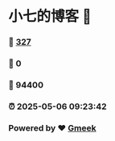# 小七的博客 :link:  
### :page_facing_up: [327](/tag.html) 
### :speech_balloon: 0 
### :hibiscus: 94400 
### :alarm_clock: 2025-05-06 09:23:42 
### Powered by :heart: [Gmeek](https://github.com/Meekdai/Gmeek)
